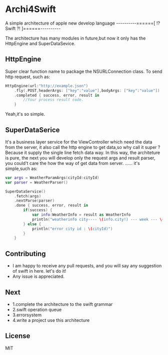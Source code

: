 Archi4Swift
===========

A simple architecture of apple new develop language        ----------======[ !? Swift ?! ]======----------

The architecture has many modules in future,but now it only has the HttpEngine and SuperDataSevice.

## HttpEngine

Super clear function name to package the NSURLConnection class. To send http request, such as:

```swift
HttpEngine(url:"http://example.json")
	.fly(.POST,headerArgs: ["key":"value"],bodyArgs: ["key":"value"])
	.completed { success, error, result in 
		//Your process result code.
	}
```

Yeah,it's so simple.

## SuperDataSerice

It's a business layer service for the ViewController which need the data from the server, it also call the http engine to get data,so why call it super ?
Because it supply the single line fetch data way. In this way, the architeture is pure, the next you will develop only the request args and result parser,
you could't care the how the way of get data from server.  ...... it's simple,such as:

```swift
var args = WeatherParamArgs(cityId:cityId)
var parser = WeatherParser()   

SuperDataService()
	.fetch(args)
	.nextParse(parser)
	.done { success, error, result in
    	if(success) {
        	var info:WeatherInfo = result as WeatherInfo
        	println("weatherinfo city---- \(info.city!) --- week --- \(info.week)")
    	} else {
        	println("error city id : \(cityId)")
    	}
	}
```

## Contributing
- I am happy to receive any pull requests, and you will say any suggestion of swift in here. let's do it!
- Any issue is appreciated.

## Next
- 1.complete the architecture to the swift grammar
- 2.swift operation queue
- 3.errorsystem
- 4.write a project use this architecture

## License
MIT